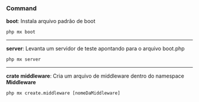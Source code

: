 ### Command

**boot**: Instala arquivo padrão de boot

    php mx boot

---

**server**: Levanta um servidor de teste apontando para o arquivo boot.php

    php mx server

---

**crate middleware**: Cria um arquivo de middleware dentro do namespace **Middleware**

    php mx create.middleware [nomeDaMiddleware]